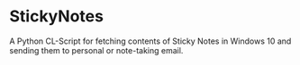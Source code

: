 # StickyNotes



A Python CL-Script for fetching contents of Sticky Notes in Windows 10 and sending them to personal or note-taking email.
